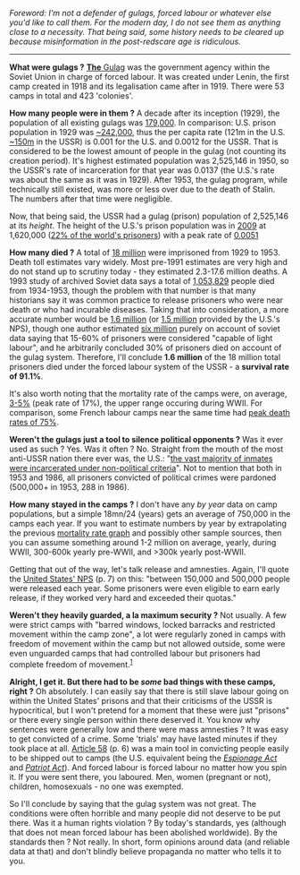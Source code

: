 *Foreword: I'm not a defender of gulags, forced labour or whatever else you'd like to call them. For the modern day, I do not see them as anything close to a necessity. That being said, some history needs to be cleared up because misinformation in the post-redscare age is ridiculous.*

---

**What were gulags ?** [**The** Gulag](https://en.wikipedia.org/wiki/Gulag) was the government agency within the Soviet Union in charge of forced labour. It was created under Lenin, the first camp created in 1918 and its legalisation came after in 1919. There were 53 camps in total and 423 'colonies'.

**How many people were in them ?** A decade after its inception (1929), the population of all existing gulags was [179,000](https://www.nps.gov/malu/learn/news/upload/gulag_fact_sheet.pdf). In comparison: U.S. prison population in 1929 was [~242,000](https://commons.wikimedia.org/wiki/File:U.S._incarceration_rates_1925_onwards.png), thus the per capita rate (121m in the U.S. [~150m](https://en.wikipedia.org/wiki/Demographics_of_the_Soviet_Union#Population_2) in the USSR) is 0.001 for the U.S. and 0.0012 for the USSR. That is considered to be the lowest amount of people in the gulag (not counting its creation period). It's highest estimated population was 2,525,146 in 1950, so the USSR's rate of incarceration for that year was 0.0137 (the U.S.'s rate was about the same as it was in 1929). After 1953, the gulag program, while technically still existed, was more or less over due to the death of Stalin. The numbers after that time were negligible.

Now, that being said, the USSR had a gulag (prison) population of 2,525,146 at its *height*. The height of the U.S.'s prison population was in [2009](https://www.bjs.gov/content/pub/pdf/p16_sum.pdf) at 1,620,000 ([22% of the world's prisoners](https://en.wikipedia.org/wiki/United_States_incarceration_rate)) with a peak rate of [0.0051](https://en.wikipedia.org/wiki/Incarceration_in_the_United_States#/media/File:U.S._incarceration_rates_1925_onwards.png)

**How many died ?** A total of [18 million](https://www.nps.gov/malu/learn/news/upload/gulag_fact_sheet.pdf) were imprisoned from 1929 to 1953. Death toll estimates vary widely. Most pre-1991 estimates are very high and do not stand up to scrutiny today - they estimated 2.3-17.6 million deaths. A 1993 study of archived Soviet data says a total of [1,053,829](http://sovietinfo.tripod.com/GTY-Penal_System.pdf) people died from 1934-1953, though the problem with that number is that many historians say it was common practice to release prisoners who were near death or who had incurable diseases. Taking that into consideration, a more accurate number would be [1.6 million](https://en.wikipedia.org/wiki/Gulag#cite_note-Rosefielde7677-83) (or [1.5 million](https://www.nps.gov/malu/learn/news/upload/gulag_fact_sheet.pdf) provided by the U.S.'s NPS), though one author estimated [six million](https://books.google.com/books/about/Illness_and_Inhumanity_in_Stalin_s_Gulag.html?id=KSSMDgAAQBAJ) purely on account of soviet data saying that 15-60% of prisoners were considered "capable of light labour", and he arbitrarily concluded 30% of prisoners died on account of the gulag system. Therefore, I'll conclude **1.6 million** of the 18 million total prisoners died under the forced labour system of the USSR - a **survival rate of 91.1%**.

It's also worth noting that the mortality rate of the camps were, on average, [3-5%](https://commons.wikimedia.org/wiki/File:Gulag_mortality_rate_1934_1953.PNG) (peak rate of 17%), the upper range occuring during WWII. For comparison, some French labour camps near the same time had [peak death rates of 75%](https://en.wikipedia.org/wiki/Devil%27s_Island).

**Weren't the gulags just a tool to silence political opponents ?** Was it ever used as such ? Yes. Was it often ? No. Straight from the mouth of the most anti-USSR nation there ever was, the U.S.: "[the vast majority of inmates were incarcerated under non-political criteria](https://www.nps.gov/malu/learn/news/upload/gulag_fact_sheet.pdf)". Not to mention that both in 1953 and 1986, all prisoners convicted of political crimes were pardoned (500,000+ in 1953, 288 in 1986).

**How many stayed in the camps ?** I don't have any *by year* data on camp populations, but a simple 18mn/24 (years) gets an average of 750,000 in the camps each year. If you want to estimate numbers by year by extrapolating the previous [mortality rate graph](https://commons.wikimedia.org/wiki/File:Gulag_mortality_rate_1934_1953.PNG) and possibly other sample sources, then you can assume something around 1-2 million on average, yearly, during WWII, 300-600k yearly pre-WWII, and >300k yearly post-WWII.

Getting that out of the way, let's talk release and amnesties. Again, I'll quote the [United States' NPS](http://gulaghistory.org/nps/downloads/gulag-curriculum.pdf) (p. 7) on this: "between 150,000 and 500,000 people were released each year. Some prisoners were even eligible to earn early release, if they worked very hard and exceeded their quotas."

**Weren't they heavily guarded, a la maximum security ?** Not usually. A few were strict camps with "barred windows, locked barracks and restricted movement within the camp zone", a lot were regularly zoned in camps with freedom of movement within the camp but not allowed outside, some were even unguarded camps that had controlled labour but prisoners had complete freedom of movement.<sup>[1](http://gulaghistory.org/nps/downloads/gulag-curriculum.pdf)</sup>

**Alright, I get it. But there had to be *some* bad things with these camps, right ?** Oh absolutely. I can easily say that there is still slave labour going on within the United States' prisons and that their criticisms of the USSR is hypocritical, but I won't pretend for a moment that these were just "prisons" or there every single person within there deserved it. You know why sentences were generally low and there were mass amnesties ? It was easy to get convicted of a crime. Some 'trials' may have lasted minutes if they took place at all. [Article 58](http://gulaghistory.org/nps/downloads/gulag-curriculum.pdf) (p. 6) was a main tool in convicting people easily to be shipped out to camps (the U.S. equivalent being the [*Espionage Act*](https://en.wikipedia.org/wiki/Espionage_Act_of_1917) and [*Patriot Act*](https://en.wikipedia.org/wiki/Patriot_Act)). And forced labour is forced labour no matter how you spin it. If you were sent there, you laboured. Men, women (pregnant or not), children, homosexuals - no one was exempted.

So I'll conclude by saying that the gulag system was not great. The conditions were often horrible and many people did not deserve to be put there. Was it a human rights violation ? By today's standards, yes (although that does not mean forced labour has been abolished worldwide). By the standards then ? Not really. In short, form opinions around data (and reliable data at that) and don't blindly believe propaganda no matter who tells it to you.
